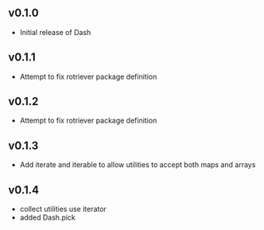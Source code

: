## v0.1.0

- Initial release of Dash

## v0.1.1

- Attempt to fix rotriever package definition

## v0.1.2

- Attempt to fix rotriever package definition

## v0.1.3

- Add iterate and iterable to allow utilities to accept both maps and arrays

## v0.1.4

- collect utilities use iterator
- added Dash.pick
